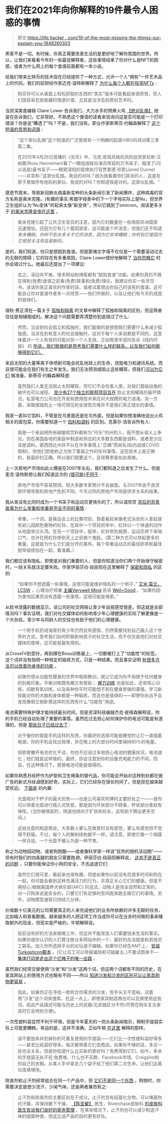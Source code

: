 # 我们在2021年向你解释的19件最令人困惑的事情

> 原文:[https://life hacker . com/19-of-the-most-missing-the-things-our-explain-you-1848260303](https://lifehacker.com/19-of-the-most-confusing-things-we-explained-to-you-in-1848260303)

黑客不是一切。有时候，你真正需要改善生活的是更好地了解你周围的世界。所以，让我们来看看今年的一些最佳解释者，这些事情结束了你对什么是NFT的困惑，或者为什么网上的每个食谱前面都有一本小说。

给我们带来比特币的技术现在已经提供了一种方式，允许一个人“拥有”一件艺术品上的代码。我们的前财经作家迈克·温特斯解释了 [为什么每个人都在投资NFTs](https://lifehacker.com/why-is-everyone-investing-in-nfts-1846367577) :

> 购买你可以从桌面上轻松抓取的东西的“真实”版本可能看起来很奇怪，但人们很容易忽视收藏的情感价值，尤其是当涉及到原创艺术时。

当资深美食编辑 Claire Lower 告诉我们，大力水手的预煮火鸡 [【绝对乱搞】](https://lifehacker.com/popeyes-pre-cooked-turkey-fucks-and-you-can-make-it-ev-1848018540) 她是在告诉我们，它非常好。不熟悉这个俚语的读者来信询问这是否可能是一个打印错误？你是说“糟透了”吗？不是，我们没有。职业作家斯蒂芬·约翰森解释了 [这个短语的意思和词源](https://lifehacker.com/the-meaning-and-etymology-of-this-guy-fucks-1848059211) :

> “这个家伙乱搞”这个短语的广泛使用有一个明确的起源:HBO的*硅谷*第三季第二集。
> 
> 在2015年4月26日首播的《劣币》中，马克·库班风格的风险投资家拉斯·汉纳曼(Russ Hanneman)看了一眼组成硅谷演员阵容的万书呆子，瞄准了(可以说是)最书呆子——眼窝深陷的首席执行官贾里德·邓恩(Jared Dunne)——并宣称:“这家伙乱搞。我说的对吗？因为我看着你们其余的人，这是在房子里做所有他妈的家伙。我说的对吗？你知道我是对的。这家伙乱搞。"

感恩节周末，导致新冠肺炎病毒新变种的头条新闻引发了新闻爆炸，这种病毒的官方名称是奥米克隆。(有趣的事实:希腊字母表中的下一个字母实际上是Nu，但世界卫生组织认为“Nu变体”听起来太像“新变体”，所以它跳到了omicron。阅读更多关于 [的奥米克隆变体在这里](https://lifehacker.com/what-you-need-to-know-about-the-omicron-variant-1848158084) 。

> 奥米克隆引起了公共卫生官员的注意，因为它的数量在一些南部非洲国家 迅速增加，还因为它有几个基因突变，这可能是个坏消息，但我们还不知道*有多糟糕。你听不到太多关于它的消息，因为它非常糟糕；你听到它是因为它很受关注而且是新的。*

是的，我们知道，你只是想跳到食谱。但是那堵文字墙不仅仅是一个需要滚动过去的无聊的障碍；它的存在有多重原因，Claire Lower很好地解释了 [当你忽略它](https://lifehacker.com/dont-just-skip-to-the-recipe-1846379903) 时你会错过什么。她最后还提出了一项建议:

> 总之。滚动并不难，很多网站和博客都有“跳到食谱”功能。如果你真的不屑在得到(免费)食谱之前看(免费)轶事和(免费)理论，我建议你买一些烹饪书，读读你真正喜欢的作家的话，或者试着想出你自己的该死的食谱。这可能会让你对食谱作者多一点欣赏——他们所做的，以及让他们有今天的成就的祖母们。

瑞秋·费正清在一篇关于 [孤独和隔离](https://lifehacker.com/the-difference-between-loneliness-and-isolation-and-wh-1847597322) 的文章中解释了孤独和隔离的区别，但这两者往往是相辅相成的。解决这个问题需要弄清楚你到底错过了什么:

> 然而，当谈到社会孤立和孤独时，我们能做的是想想我们需要什么来减少孤独感。当涉及到有意义的社会接触时，这对于每个人来说都是不同的，这意味着对一个人有效的可能对另一个人无效。正如佩里辛诺托告诉《纽约时报》 的 [所说，我们能做的是思考我们需要什么样的联系，以及我们如何能够得到它们。](https://www.nytimes.com/2021/08/18/magazine/isolation-loneliness-health.html)

来自太阳的大量等离子体喷射可能会扰乱地球上的生命，烧毁电力和通讯系统。而且很可能会在我们有生之年发生。我们无法预测或阻止这些耀斑，但我们[*可以*为它们](https://lifehacker.com/how-to-prepare-for-a-solar-flare-hitting-earth-because-1848076402) 做准备，斯蒂芬·约翰森解释道:

> 虽然我们人类无法阻止太阳耀斑，但它们不会伤害人类，对我们基础设施的破坏也可以减轻。 [至少有27个独立的联邦项目旨在](https://www.nbcnews.com/mach/space/how-we-ll-safeguard-earth-solar-storm-catastrophe-n760021) 防止太阳耀斑的最坏情况，私营电力公司也在开发和使用技术来应对大规模的电力浪涌。另一方面，采取措施防止一场可预见的全球性灾难并不是我们真正擅长的事情。

我家一直叫它馅料，不管是在鸟里面还是在鸟外面，但是如果你想准确地说出火鸡相关的面包菜，你需要知道一个 [馅料和调料](https://lifehacker.com/the-difference-between-stuffing-and-dressing-1847999886) 的区别。克莱尔·洛告诉所有人:

> 我是一个来自把所有碳酸软饮料都称为“可乐”的州的人，我不想从语义上争论，但在美国各地的家庭中制造和供应的大多数东西都是调料，或者至少应该是调料。密西西比州并不以在许多事情上“正确”而闻名(如内战或COVID 限制)，但他们拒绝称之为除了着装之外的任何事情，这在技术上是正确的，是最好的正确。所以我们就要这个。足球赛季是如此艰难。

上一次房地产市场如此火爆是在2007年左右，我们都知道之后发生了什么。但是麦克·温特斯想让我们知道这次的 [(很可能)不同于](https://lifehacker.com/is-the-housing-market-going-to-crash-1847503254) :

> 房地产市场不容易预测，但大多数专家预计不会崩盘。与2007年由不良贷款环境导致的房地产危机不同，今天过热的房地产市场是供求关系的结果。

我从来没有比同时成为一个书呆子和运动员更快乐的了，所以请欣赏 [背后的背景故事为什么举重和举重是完全不同的事情](https://lifehacker.com/the-difference-between-weightlifting-and-weight-lifting-1846723548) :

> 举重，一个词，是奥运会上的比赛项目，穿着看起来像老式泳衣的人拿起装有幼儿园颜色重物的杠铃。在其中一个项目抓举中，杠铃以一个快速的动作从地面举过头顶。在另一个项目中，挺举，杠铃举到肩膀，运动员停下来喘口气，也许在把杠铃举到天上之前做个鬼脸。(第二种方式可以举起更多的重量，这就是为什么它们是分开的事件。每个举重运动员的最佳抓举和最佳挺举成绩加在一起，看谁赢。)

我们都应该有隐私，即使是对我们重要的人，但是你知道当你们两个开始保守秘密时，一段关系就注定要失败。作家伊丽莎白·段丽阳在这里解释了 [保密和隐私](https://lifehacker.com/the-difference-between-secrecy-and-privacy-and-how-each-1847702076) 的区别:

> “如果你不想透露一些事情，这很可能是维护隐私的一个例子，” [艾米·莫兰，LCSW](https://amymorinlcsw.com/) ，心理治疗师兼 [主编Verywell Mind](https://www.verywellmind.com/) 告诉 [Well+Good](https://www.wellandgood.com/difference-between-secrecy-privacy/) 。“如果你因为害怕后果而没有透露一些事情，这很可能是保密。”

从脸书泄露的数据显示，该公司的社交网络让青少年自我感觉很差。但这就是全部情况吗？事实证明，我们对社交媒体如何影响青少年心理健康的实际了解更像是一个大杂烩。青少年与同龄人的交往也有助于他们的心理健康。

> 一个把手机扔进海里的青少年仍然会有感情，仍然需要找到自己融入这个世界的方式。思考我们如何积极影响孩子的社交生活，而不仅仅是他们对社交媒体的使用，这可能是最有用的。

从CrossFit到壶铃，再到蹲在Bosu训练器上，一切都被打上了“功能性”的标签。这个词并没有指明一种特定的锻炼方式，只是一种结果。而且事实证明 [有很多方法可以改善你身体的功能](https://lifehacker.com/what-is-functional-fitness-anyway-1847812334) 。

> 如果你想从功能性健身的世界中吸取教训，就让它成为你不局限于任何健身的刻板印象。平衡训练既有趣又有帮助； [握力训练](https://lifehacker.com/februarys-fitness-challenge-is-grip-1841383983) 也是如此，还有核心训练，间歇有氧训练，以及各种你平时可能想不到在健身房做的事情。学习新技能对你的大脑和身体都是一种锻炼，而且也是值得的——即使你永远不会发现像倒立俯卧撑这样的东西有什么“功能性”用途。

电池需要特殊护理才能持续最长时间，但是资深科技编辑杰克·彼得森解释说，你的手机已经自动处理了重要的事情。虽然在过去担心如何保护你的电池可能是有道理的，但是 [那些日子已经过去了](https://lifehacker.com/why-you-shouldnt-waste-time-or-money-worrying-about-b-1847414300) :

> 对于像你的智能手机这样的东西，你最好的选择可能是睡觉时让它一直插着电源。你的手机会找出规律，并在晚上的大部分时间里保持80%的电量。
> 
> 但即使撇开电池优化不谈，你也不应该过多地担心电池的健康状况。电池退化；他们就是这样做的。最终，你会注意到你的设备充电能力的不同。而且，在这种情况下，更换电池可能是值得的。

如果你熟悉月经杯作为护垫和卫生棉条的替代品，你可能会开始对这种到处都在做广告的新式月经*盘*感到好奇。实际上，它们已经存在很长时间了，但是现在越来越受欢迎。 [下面是](https://lifehacker.com/what-is-a-menstrual-disc-and-how-do-you-use-one-1847637137) 的内幕:

> 光盘相对于杯子的最大优势——也是公司喜欢吹捧的主要好处之一——是你可以带着光盘进行插入式性爱。那是因为环状部分不碍事，杯状部分柔软有弹性。(当你被唤起时，阴道也倾向于扩张和拉长，这有助于腾出更多空间。)
> 
> 这些光盘的制造商说，大多数人要么在做爱时没有感觉，要么有感觉但不觉得不舒服。不过，每个人的解剖结构都不一样。请注意，即使它像一个隔膜一样合适，一个光盘不被认为是一种节育。

称之为动物园动物，或者狗跑酷——或者像科学家一样说“狂热的随机活动期”——但有时我们的四条腿的朋友只需要跑*跑*。伊丽莎白·段丽阳解释说， [这并不是真正的问题](https://lifehacker.com/what-to-do-and-avoid-when-your-dog-gets-the-zoomies-1847875090) ，只要你能保证你小狗的安全，不去追逐它们:

> 虽然它们很可爱，看起来也很有趣，但是如果你以前没有花很多时间和狗在一起，你可能会看到这种充满活力的行为，并真正关心它们的健康。但是不用担心:根据美国养犬俱乐部(AKC) 的说法，动物人是完全自然和正常的，对一只狗来说是安全的，只要它们有足够的空间跑来跑去做它们的事情。另外，动物模型通常只持续几分钟。

价值数十亿美元的公司需要真正的人来完成他们的业务所依赖的许多无聊的任务，比如输入和查看数据。越来越多的人把这项工作当成你可以在业余时间做的事来赚取额外的现金，但现实是严峻的，牛顿解释说。

> 目前没有好的方法来做微工作，但这并不能改变人们需要钱来生活的事实。如果你或你认识的人打算注册众多网站中的一个，最好的办法就是和其他员工联系。加入你所选择平台的论坛或子编辑，如果你已经在AMT上， [安装Turkopticon脚本](https://turkopticon.net/) 。(它让员工可以举报骗局和可疑雇主。)不要试图单干— [集体行动是走出这个烂摊子的唯一出路](https://lifehacker.com/how-to-unionize-your-workplace-1845991328) 。

虽然我们经常交替使用“沙发”和“沙发”这两个词，但这两个词都有不同的历史，在家具网站上的使用方式也略有不同——所以 [知道沙发和沙发的区别可以让家具购物更容易](https://lifehacker.com/knowing-the-difference-between-a-couch-and-a-sofa-can-m-1847038924) 。

> 因此，如果你正在寻找一款符合你需求的沙发，但手头又不宽裕，试着用“沙发”这个词来搜索。在这一点上，即使家具制造商也可以互换使用这些词，因此产品描述可能与历史上的武器/无武器区分不符(尽管在购买复古家具时它会特别方便)。

一次性塑料袋显然不利于环境，但是今年夏天的一则头条新闻暗示，棉制手提袋实际上可能更糟糕。幸运的是，这并不准确，正如牛顿 [在这里](https://lifehacker.com/your-cotton-tote-bags-are-totally-fine-1847585502) 解释的那样。

> 请不要放弃并扔掉你的可重复使用的手提袋——它们比一次性塑料袋好得多——甚至比纸袋好得多。每次都带着它们去商店。如果你不够的话，多买一些也没关系，但是你知道什么比买新的更好吗？免费得到它们。如今，多余的手提袋无处不在:免费堆、什么也不买群、Facebook市场、Craigslist和你自己的衣橱。从某人手中拿走几个袋子给了他们第二次生命，让他们远离垃圾填埋场。

除臭剂和止汗剂经常组合在同一个产品中，但 [它们不是同一个东西](https://lifehacker.com/the-difference-between-antiperspirant-and-deodorant-an-1847397101) 。购物时，你需要决定是想少流汗、少闻气味，还是两者兼而有之:

> 止汗剂和除臭剂的主要区别在于成分。止汗剂含有铝基化合物，可以堵塞你的汗腺，并保持腋下干燥， [【陈亚颦】](https://www.riverchasedermatology.com/providers/lucy-l-chen-md-faad/) 医生，Riverchase皮肤科 [的皮肤科医生告诉我们良好的家务管理](https://www.goodhousekeeping.com/beauty/anti-aging/a36608350/deodorant-vs-antiperspirant/) 。在某些情况下，止汗剂也可以减少制造汗味的细菌种类，但这比该产品的目的更有好处。